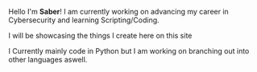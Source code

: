 Hello I'm **Saber**! I am currently working on advancing my career in Cybersecurity and learning Scripting/Coding.

I will be showcasing the things I create here on this site 

I Currently mainly code in Python but I am working on branching out into other languages aswell.

<!--
Here are some ideas to get you started:

- 🔭 I’m currently working on ...
- 🌱 I’m currently learning ...
- 👯 I’m looking to collaborate on ...
- 🤔 I’m looking for help with ...
- 💬 Ask me about ...
- 📫 How to reach me: ...
- 😄 Pronouns: ...
- ⚡ Fun fact: ...
-->
